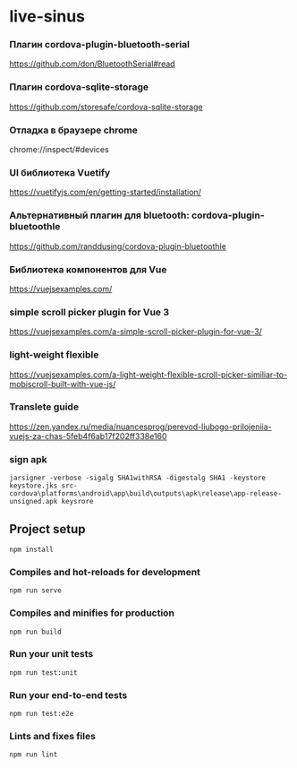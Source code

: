# live-sinus


### Плагин cordova-plugin-bluetooth-serial
https://github.com/don/BluetoothSerial#read

### Плагин cordova-sqlite-storage
https://github.com/storesafe/cordova-sqlite-storage

### Отладка в браузере chrome
chrome://inspect/#devices

### UI библиотека Vuetify
https://vuetifyjs.com/en/getting-started/installation/


### Альтернативный плагин для bluetooth: cordova-plugin-bluetoothle
https://github.com/randdusing/cordova-plugin-bluetoothle

### Библиотека компонентов для Vue
https://vuejsexamples.com/

### simple scroll picker plugin for Vue 3
https://vuejsexamples.com/a-simple-scroll-picker-plugin-for-vue-3/

### light-weight flexible
https://vuejsexamples.com/a-light-weight-flexible-scroll-picker-similiar-to-mobiscroll-built-with-vue-js/

### Translete guide
https://zen.yandex.ru/media/nuancesprog/perevod-liubogo-prilojeniia-vuejs-za-chas-5feb4f6ab17f202ff338e160


### sign apk
```
jarsigner -verbose -sigalg SHA1withRSA -digestalg SHA1 -keystore keystore.jks src-cordova\platforms\android\app\build\outputs\apk\release\app-release-unsigned.apk keysrore
```


## Project setup
```
npm install
```

### Compiles and hot-reloads for development
```
npm run serve
```

### Compiles and minifies for production
```
npm run build
```

### Run your unit tests
```
npm run test:unit
```

### Run your end-to-end tests
```
npm run test:e2e
```

### Lints and fixes files
```
npm run lint
```

